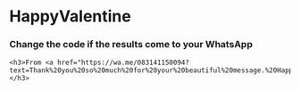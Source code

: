 # HappyValentine


### Change the code if the results come to your WhatsApp
```
<h3>From <a href="https://wa.me/083141150094?text=Thank%20you%20so%20much%20for%20your%20beautiful%20message.%20Happy%20Valentine's%20Day%20to%20you%20too!%20My%20love%20for%20you%20is%20boundless.%20ðŸ’–">Me</a></h3>
```
